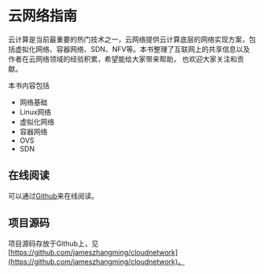 # 云网络指南

云计算是当前最重要的热门技术之一，云网络提供云计算底层的网络实现方案，包括虚拟化网络、容器网络、SDN、NFV等。本书整理了互联网上的共享信息以及作者在云网络领域的经验积累，希望能给大家带来帮助， 也欢迎大家关注和贡献。

本书内容包括

- 网络基础
- Linux网络
- 虚拟化网络
- 容器网络
- OVS
- SDN


## 在线阅读

可以通过[Github](https://github.com/jameszhangming/cloudnetwork/blob/master/summary.md)来在线阅读。

## 项目源码

项目源码存放于Github上，见[https://github.com/jameszhangming/cloudnetwork](https://github.com/jameszhangming/cloudnetwork)。
